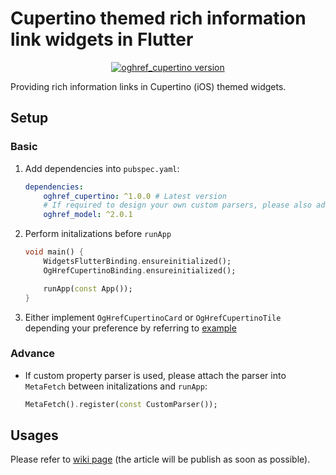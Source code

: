 # Cupertino themed rich information link widgets in Flutter

<p align="center">
    <a href="https://pub.dev/packages/oghref_cupertino"><img alt="oghref_cupertino version" src="https://img.shields.io/pub/v/oghref_cupertino?style=flat-square"></a>
</p>

Providing rich information links in Cupertino (iOS) themed widgets.

## Setup

### Basic

1. Add dependencies into `pubspec.yaml`:
    ```yaml
    dependencies:
        oghref_cupertino: ^1.0.0 # Latest version
        # If required to design your own custom parsers, please also add these dependencies below:
        oghref_model: ^2.0.1
    ```

1. Perform initalizations before `runApp`
    ```dart
    void main() {
        WidgetsFlutterBinding.ensureinitialized();
        OgHrefCupertinoBinding.ensureinitialized();

        runApp(const App());
    }
    ```

1. Either implement `OgHrefCupertinoCard` or `OgHrefCupertinoTile` depending your preference by referring to [example](./example/lib/app.dart)

### Advance

* If custom property parser is used, please attach the parser into `MetaFetch` between initalizations and `runApp`:

    ```dart
    MetaFetch().register(const CustomParser());
    ```

## Usages

Please refer to [wiki page](https://github.com/rk0cc/oghref/wiki) (the article will be publish as soon as possible).
